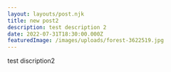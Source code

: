 ```yaml
---
layout: layouts/post.njk
title: new post2
description: test description 2
date: 2022-07-31T18:30:00.000Z
featuredImage: /images/uploads/forest-3622519.jpg
---
```

test discription2